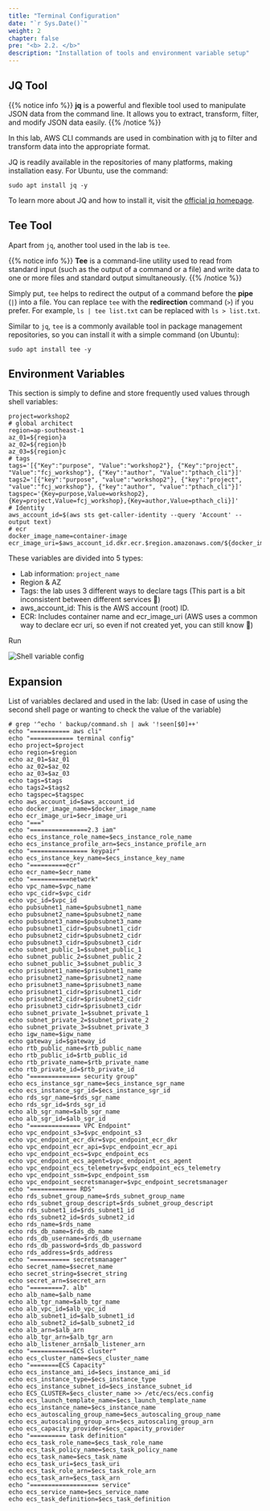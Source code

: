 ```yaml
---
title: "Terminal Configuration"
date: "`r Sys.Date()`"
weight: 2
chapter: false
pre: "<b> 2.2. </b>"
description: "Installation of tools and environment variable setup"
---
```


## JQ Tool

{{% notice info %}}
**jq** is a powerful and flexible tool used to manipulate JSON data from the command line. It allows you to extract, transform, filter, and modify JSON data easily.
{{% /notice %}}

In this lab, AWS CLI commands are used in combination with jq to filter and transform data into the appropriate format.

JQ is readily available in the repositories of many platforms, making installation easy. For Ubuntu, use the command:

```shell
sudo apt install jq -y
```

To learn more about JQ and how to install it, visit the [official jq homepage](https://jqlang.github.io/jq/).

## Tee Tool

Apart from `jq`, another tool used in the lab is `tee`.

{{% notice info %}}
**Tee** is a command-line utility used to read from standard input (such as the output of a command or a file) and write data to one or more files and standard output simultaneously.
{{% /notice %}}

Simply put, `tee` helps to redirect the output of a command before the **pipe** (`|`) into a file. You can replace `tee` with the **redirection** command (`>`) if you prefer. For example, `ls | tee list.txt` can be replaced with `ls > list.txt`.

Similar to `jq`, `tee` is a commonly available tool in package management repositories, so you can install it with a simple command (on Ubuntu):

```shell
sudo apt install tee -y
```

## Environment Variables

This section is simply to define and store frequently used values through shell variables:

```shell
project=workshop2
# global architect
region=ap-southeast-1
az_01=${region}a
az_02=${region}b
az_03=${region}c
# tags
tags='[{"Key":"purpose", "Value":"workshop2"}, {"Key":"project", "Value":"fcj_workshop"}, {"Key":"author", "Value":"pthach_cli"}]'
tags2='[{"key":"purpose", "value":"workshop2"}, {"key":"project", "value":"fcj_workshop"}, {"key":"author", "value":"pthach_cli"}]'
tagspec='{Key=purpose,Value=workshop2},{Key=project,Value=fcj_workshop},{Key=author,Value=pthach_cli}]'
# Identity
aws_account_id=$(aws sts get-caller-identity --query 'Account' --output text)
# ecr
docker_image_name=container-image
ecr_image_uri=$aws_account_id.dkr.ecr.$region.amazonaws.com/${docker_image_name}:latest
```

These variables are divided into 5 types:
* Lab information: `project_name`
* Region & AZ
* Tags: the lab uses 3 different ways to declare tags (This part is a bit inconsistent between different services 🥲)
* aws_account_id: This is the AWS account (root) ID.
* ECR: Includes container name and ecr_image_uri (AWS uses a common way to declare ecr uri, so even if not created yet, you can still know 🤣)

Run

![Shell variable config](/fcj-workshop2/images/2-prerequiste/2.2-terminal-config/2.2.1-config.png)

## Expansion

List of variables declared and used in the lab: (Used in case of using the second shell page or wanting to check the value of the variable)

```shell
# grep '^echo ' backup/command.sh | awk '!seen[$0]++'
echo "=========== aws cli"
echo "============ terminal config"
echo project=$project
echo region=$region
echo az_01=$az_01
echo az_02=$az_02
echo az_03=$az_03
echo tags=$tags
echo tags2=$tags2
echo tagspec=$tagspec
echo aws_account_id=$aws_account_id
echo docker_image_name=$docker_image_name
echo ecr_image_uri=$ecr_image_uri
echo "==="
echo "================2.3 iam"
echo ecs_instance_role_name=$ecs_instance_role_name
echo ecs_instance_profile_arn=$ecs_instance_profile_arn
echo "================ keypair"
echo ecs_instance_key_name=$ecs_instance_key_name
echo "==========ecr"
echo ecr_name=$ecr_name
echo "===========network"
echo vpc_name=$vpc_name
echo vpc_cidr=$vpc_cidr
echo vpc_id=$vpc_id
echo pubsubnet1_name=$pubsubnet1_name
echo pubsubnet2_name=$pubsubnet2_name
echo pubsubnet3_name=$pubsubnet3_name
echo pubsubnet1_cidr=$pubsubnet1_cidr
echo pubsubnet2_cidr=$pubsubnet2_cidr
echo pubsubnet3_cidr=$pubsubnet3_cidr
echo subnet_public_1=$subnet_public_1
echo subnet_public_2=$subnet_public_2
echo subnet_public_3=$subnet_public_3
echo prisubnet1_name=$prisubnet1_name
echo prisubnet2_name=$prisubnet2_name
echo prisubnet3_name=$prisubnet3_name
echo prisubnet1_cidr=$prisubnet1_cidr
echo prisubnet2_cidr=$prisubnet2_cidr
echo prisubnet3_cidr=$prisubnet3_cidr
echo subnet_private_1=$subnet_private_1
echo subnet_private_2=$subnet_private_2
echo subnet_private_3=$subnet_private_3
echo igw_name=$igw_name
echo gateway_id=$gateway_id
echo rtb_public_name=$rtb_public_name
echo rtb_public_id=$rtb_public_id
echo rtb_private_name=$rtb_private_name
echo rtb_private_id=$rtb_private_id
echo "============== security group"
echo ecs_instance_sgr_name=$ecs_instance_sgr_name
echo ecs_instance_sgr_id=$ecs_instance_sgr_id
echo rds_sgr_name=$rds_sgr_name
echo rds_sgr_id=$rds_sgr_id
echo alb_sgr_name=$alb_sgr_name
echo alb_sgr_id=$alb_sgr_id
echo "============== VPC Endpoint"
echo vpc_endpoint_s3=$vpc_endpoint_s3
echo vpc_endpoint_ecr_dkr=$vpc_endpoint_ecr_dkr
echo vpc_endpoint_ecr_api=$vpc_endpoint_ecr_api
echo vpc_endpoint_ecs=$vpc_endpoint_ecs
echo vpc_endpoint_ecs_agent=$vpc_endpoint_ecs_agent
echo vpc_endpoint_ecs_telemetry=$vpc_endpoint_ecs_telemetry
echo vpc_endpoint_ssm=$vpc_endpoint_ssm
echo vpc_endpoint_secretsmanager=$vpc_endpoint_secretsmanager
echo "============= RDS"
echo rds_subnet_group_name=$rds_subnet_group_name
echo rds_subnet_group_descript=$rds_subnet_group_descript
echo rds_subnet1_id=$rds_subnet1_id
echo rds_subnet2_id=$rds_subnet2_id
echo rds_name=$rds_name
echo rds_db_name=$rds_db_name
echo rds_db_username=$rds_db_username
echo rds_db_password=$rds_db_password
echo rds_address=$rds_address
echo "=========== secretsmanager" 
echo secret_name=$secret_name
echo secret_string=$secret_string
echo secret_arn=$secret_arn
echo "=========7. alb"
echo alb_name=$alb_name
echo alb_tgr_name=$alb_tgr_name
echo alb_vpc_id=$alb_vpc_id
echo alb_subnet1_id=$alb_subnet1_id
echo alb_subnet2_id=$alb_subnet2_id
echo alb_arn=$alb_arn
echo alb_tgr_arn=$alb_tgr_arn
echo alb_listener_arn$alb_listener_arn
echo "============ECS cluster"
echo ecs_cluster_name=$ecs_cluster_name
echo "========ECS Capacity"
echo ecs_instance_ami_id=$ecs_instance_ami_id
echo ecs_instance_type=$ecs_instance_type
echo ecs_instance_subnet_id=$ecs_instance_subnet_id
echo ECS_CLUSTER=$ecs_cluster_name >> /etc/ecs/ecs.config
echo ecs_launch_template_name=$ecs_launch_template_name
echo ecs_instance_name=$ecs_instance_name
echo ecs_autoscaling_group_name=$ecs_autoscaling_group_name
echo ecs_autoscaling_group_arn=$ecs_autoscaling_group_arn
echo ecs_capacity_provider=$ecs_capacity_provider
echo "========== task definition"
echo ecs_task_role_name=$ecs_task_role_name
echo ecs_task_policy_name=$ecs_task_policy_name
echo ecs_task_name=$ecs_task_name
echo ecs_task_uri=$ecs_task_uri
echo ecs_task_role_arn=$ecs_task_role_arn
echo ecs_task_arn=$ecs_task_arn
echo "=================== service"
echo ecs_service_name=$ecs_service_name
echo ecs_task_definition=$ecs_task_definition
```
